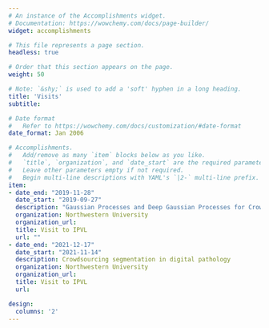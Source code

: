 ```yaml
---
# An instance of the Accomplishments widget.
# Documentation: https://wowchemy.com/docs/page-builder/
widget: accomplishments

# This file represents a page section.
headless: true

# Order that this section appears on the page.
weight: 50

# Note: `&shy;` is used to add a 'soft' hyphen in a long heading.
title: 'Visits'
subtitle:

# Date format
#   Refer to https://wowchemy.com/docs/customization/#date-format
date_format: Jan 2006

# Accomplishments.
#   Add/remove as many `item` blocks below as you like.
#   `title`, `organization`, and `date_start` are the required parameters.
#   Leave other parameters empty if not required.
#   Begin multi-line descriptions with YAML's `|2-` multi-line prefix.
item:
- date_end: "2019-11-28"
  date_start: "2019-09-27"
  description: "Gaussian Processes and Deep Gaussian Processes for Crowdsourcing in digital pathology"
  organization: Northwestern University
  organization_url: 
  title: Visit to IPVL
  url: ""
- date_end: "2021-12-17"
  date_start: "2021-11-14"
  description: Crowdsourcing segmentation in digital pathology
  organization: Northwestern University
  organization_url: 
  title: Visit to IPVL
  url: 

design:
  columns: '2' 
---
```

